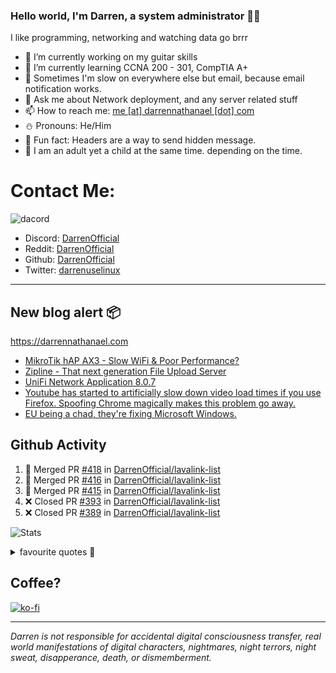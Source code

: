 ### Hello world, I'm Darren, a system administrator 👨‍💻
I like programming, networking and watching data go brrr


- 🔭 I’m currently working on my guitar skills
- 🌴 I’m currently learning CCNA 200 - 301, CompTIA A+ 
- 🚀 Sometimes I'm slow on everywhere else but email, because email notification works.
- 💬 Ask me about Network deployment, and any server related stuff 
- 📫 How to reach me: [me [at] darrennathanael [dot] com](mailto:me@darrennathanael.com) 
- ⛄️ Pronouns: He/Him
- 🍪 Fun fact: Headers are a way to send hidden message.
- 🍻 I am an adult yet a child at the same time. depending on the time.

# Contact Me:

![dacord](https://discord.c99.nl/widget/theme-4/508296903960821771.png)

- Discord: [DarrenOfficial](https://discord.darrennathanael.com)
- Reddit: [DarrenOfficial](https://reddit.com/u/DarrenOfficiallol)
- Github: [DarrenOfficial](https://github.com/DarrenOfficial)
- Twitter: [darrenuselinux](https://twitter.com/darrenuselinux)


---
## New blog alert 📦
https://darrennathanael.com
<!-- BLOG-POST-LIST:START -->
- [MikroTik hAP AX3 - Slow WiFi &amp; Poor Performance?](https://blog.darrennathanael.com/posts/mikrotik-hap-ax3-wifi/)
- [Zipline - That next generation File Upload Server](https://blog.darrennathanael.com/posts/zipline/)
- [UniFi Network Application 8.0.7](https://blog.darrennathanael.com/posts/unifi-8/)
- [Youtube has started to artificially slow down video load times if you use Firefox. Spoofing Chrome magically makes this problem go away.](https://blog.darrennathanael.com/posts/youtube-has-started-to-artificially-slow-down-video-load-times-if-you-use-firefox/)
- [EU being a chad, they&#39;re fixing Microsoft Windows.](https://blog.darrennathanael.com/posts/eu-fixing-windows/)
<!-- BLOG-POST-LIST:END -->

## Github Activity
<!--START_SECTION:activity-->
1. 🎉 Merged PR [#418](https://github.com/DarrenOfficial/lavalink-list/pull/418) in [DarrenOfficial/lavalink-list](https://github.com/DarrenOfficial/lavalink-list)
2. 🎉 Merged PR [#416](https://github.com/DarrenOfficial/lavalink-list/pull/416) in [DarrenOfficial/lavalink-list](https://github.com/DarrenOfficial/lavalink-list)
3. 🎉 Merged PR [#415](https://github.com/DarrenOfficial/lavalink-list/pull/415) in [DarrenOfficial/lavalink-list](https://github.com/DarrenOfficial/lavalink-list)
4. ❌ Closed PR [#393](https://github.com/DarrenOfficial/lavalink-list/pull/393) in [DarrenOfficial/lavalink-list](https://github.com/DarrenOfficial/lavalink-list)
5. ❌ Closed PR [#389](https://github.com/DarrenOfficial/lavalink-list/pull/389) in [DarrenOfficial/lavalink-list](https://github.com/DarrenOfficial/lavalink-list)
<!--END_SECTION:activity-->


![Stats](https://github-readme-stats.vercel.app/api?username=DarrenOfficial&layout=compact&hide_border=true&hide_title=true&count_private=true&include_all_commits=true&show_icons=true&bg_color=00000000&text_color=c3c6ce&icon_color=4e64f7)


<details>
<summary>favourite quotes 🍻</summary>
<br>
<i>"Always trust what others say or write without ever questioning them. Especially their code."</i> -Albert Einstein
<br><br>
  <i>"If she this easy, then she prolly got a diseasy"</i> -Dr Martin Luther King
  <br><br>
  <i>"If a woman is giving you what you want, it is deception."</i> -Sun Tzu, Art of War
</details>


## Coffee?

[![ko-fi](https://ko-fi.com/img/githubbutton_sm.svg)](https://ko-fi.com/R6R1311CB)

---

_Darren is not responsible for accidental digital consciousness transfer, real world manifestations of digital characters, nightmares, night terrors, night sweat, disapperance, death, or dismemberment._
